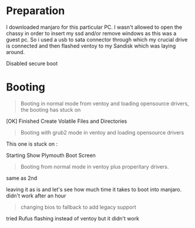 # Preparation

I downloaded manjaro for this particular PC. I wasn't allowed to open the chassy in order to insert my ssd and/or remove windows as this was a guest pc. So i used a usb to sata connector through which my crucial drive is connected and then flashed ventoy to my Sandisk which was laying around.

Disabled secure boot

# Booting

> Booting in normal mode from ventoy and loading opensource drivers, the booting has stuck on 

[OK] Finished Create Volatile Files and Directories

> Booting with grub2 mode in ventoy and loading opensource drivers

This one is stuck on : 

Starting Show Plymouth Boot Screen

> Booting from normal mode in ventoy plus properitary drivers.

same as 2nd

leaving it as is and let's see how much time it takes to boot into manjaro. didn't work after an hour

> changing bios to fallback to add legacy support 

tried Rufus flashing instead of ventoy but it didn't work


